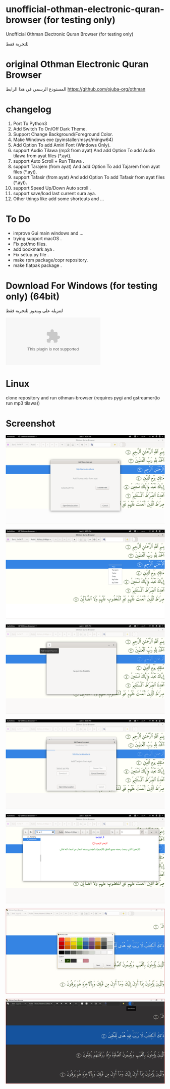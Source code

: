 # unofficial-othman-electronic-quran-browser  (for testing only)
Unofficial Othman Electronic Quran Browser (for testing only)

للتجربة فقط


# original Othman Electronic Quran Browser
المستودع الرسمي في هذا الرابط
https://github.com/ojuba-org/othman


# changelog 
  1.  Port To Python3
  2.  Add Switch To On/Off Dark Theme.
  3.  Support Change Background/Foreground Color.
  4.  Make Windows exe (pyinstaller/msys/mingw64)
  5.  Add Option To add Amiri Font (Windows Only).
  6.  support Audio Tilawa (mp3 from ayat) And add Option To add Audio tilawa from ayat files (*.ayt).
  7.  support Auto Scroll + Run Tilawa  .
  8.  support Tarajem (from ayat) And add Option To add Tajarem  from ayat files (*.ayt). 
  9.  support Tafasir (from ayat) And add Option To add Tafasir  from ayat files (*.ayt).
  10. support Speed Up/Down Auto scroll .
  11. support save/load last current sura aya.
  12. Other things like add some shortcuts and ...
  
# To Do 
 * improve Gui main windows and ...
 * trying support macOS .
 * Fix pot/mo files.
 * add bookmark aya .
 * Fix setup.py file .
 * make rpm package/copr repository.
 * make flatpak package .
 
# Download For Windows (for testing only) (64bit)

لتنزيله على ويندوز للتجربة فقط

![Download](https://github.com/yucefsourani/unofficial-othman-electronic-quran-browser/releases/download/0.3.0beta/othman-setup.exe "Screenshot")


# Linux 

clone repository and run othman-browser (requires pygi and gstreamer(to run mp3 tilawa))

# Screenshot

![Alt text](https://raw.githubusercontent.com/yucefsourani/unofficial-othman-electronic-quran-browser/master/Screenshot2.png "Screenshot")

![Alt text](https://raw.githubusercontent.com/yucefsourani/unofficial-othman-electronic-quran-browser/master/Screenshot3.png "Screenshot")

![Alt text](https://raw.githubusercontent.com/yucefsourani/unofficial-othman-electronic-quran-browser/master/Screenshot4.png "Screenshot")

![Alt text](https://raw.githubusercontent.com/yucefsourani/unofficial-othman-electronic-quran-browser/master/Screenshot5.png "Screenshot")

![Alt text](https://raw.githubusercontent.com/yucefsourani/unofficial-othman-electronic-quran-browser/master/Screenshot6.png "Screenshot")

![Alt text](https://raw.githubusercontent.com/yucefsourani/unofficial-othman-electronic-quran-browser/master/Capture6.JPG "Screenshot")

![Alt text](https://raw.githubusercontent.com/yucefsourani/unofficial-othman-electronic-quran-browser/master/Capture7.JPG "Screenshot")



